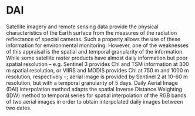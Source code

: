 # DAI
Satellite imagery and remote sensing data provide the physical characteristics of the Earth surface from the measures of the radiation reflectance of special cameras. Such a property allows the use of these information for environmental monitoring. However, one of the weaknesses of this appraisal is the spatial and temporal granularity of the information. While some satellite raster products have almost daily information but poor spatial resolution – e.g. Sentinel 3 provides Chl and TSM information at 300 m spatial resolution, or VIIRS and MODIS provides Chl at 750 m and 1000 m resolution, respectively –; aerial image is provided by Sentinel 2 at 10-60 m resolution, but with a temporal granularity of 5 days. Daily Aerial Image (DAI) interpolation method adapts the spatial Inverse Distance Weighting (IDW) method to temporal series for spatial interpolation of the RGB bands of two aerial images in order to obtain interpolated daily images between two dates.   
